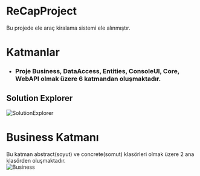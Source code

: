 # ReCapProject
Bu projede ele araç kiralama sistemi ele alınmıştır.

# Katmanlar
* ### Proje Business, DataAccess, Entities, ConsoleUI, Core, WebAPI olmak üzere 6 katmandan oluşmaktadır.

## Solution Explorer
![SolutionExplorer](https://user-images.githubusercontent.com/76704724/115153139-252d1600-a07d-11eb-9368-f8f1166b87bd.PNG)

# Business Katmanı
Bu katman abstract(soyut) ve concrete(somut) klasörleri olmak üzere 2 ana klasörden oluşmaktadır. <br/>
![Business](https://user-images.githubusercontent.com/76704724/115155089-f87dfc00-a086-11eb-8ee4-104483db2edd.PNG)

